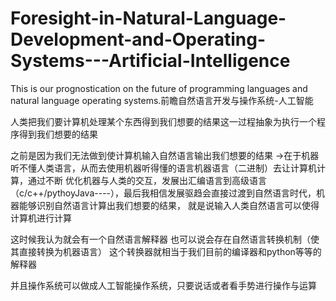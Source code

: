 # Foresight-in-Natural-Language-Development-and-Operating-Systems---Artificial-Intelligence
This is our prognostication on the future of programming languages and natural language operating systems.前瞻自然语言开发与操作系统-人工智能

人类把我们要计算机处理某个东西得到我们想要的结果这一过程抽象为执行一个程序得到我们想要的结果

之前是因为我们无法做到使计算机输入自然语言输出我们想要的结果 ->在于机器听不懂人类语言，从而去使用机器听得懂的语言机器语言（二进制）去让计算机计算，通过不断
优化机器与人类的交互，发展出汇编语言到高级语言（c/c++/pythoyJava----），最后我相信发展驱趋会直接过渡到自然语言时代，机器能够识别自然语言计算出我们想要的结果，
就是说输入人类自然语言可以使得计算机进行计算 

这时候我认为就会有一个自然语言解释器
也可以说会存在自然语言转换机制（使其直接转换为机器语言）
这个转换器就相当于我们目前的编译器和python等等的解释器

并且操作系统可以做成人工智能操作系统，只要说话或者看手势进行操作与运算

